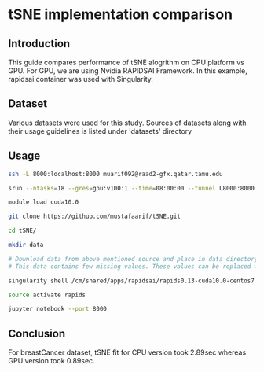 # tSNE implementation comparison

## Introduction

This guide compares performance of tSNE alogrithm on CPU platform vs GPU. For GPU, we are using Nvidia RAPIDSAI Framework.
In this example, rapidsai container was used with Singularity.

## Dataset

Various datasets were used for this study.
Sources of datasets along with their usage guidelines is listed under 'datasets' directory

## Usage

```sh
ssh -L 8000:localhost:8000 muarif092@raad2-gfx.qatar.tamu.edu

srun --ntasks=18 --gres=gpu:v100:1 --time=08:00:00 --tunnel L8000:8000 --pty /bin/bash

module load cuda10.0

git clone https://github.com/mustafaarif/tSNE.git

cd tSNE/

mkdir data

# Download data from above mentioned source and place in data directory.
# This data contains few missing values. These values can be replaced with 0.

singularity shell /cm/shared/apps/rapidsai/rapids0.13-cuda10.0-centos7

source activate rapids

jupyter notebook --port 8000
```
## Conclusion

For breastCancer dataset, tSNE fit for CPU version took 2.89sec whereas GPU version took 0.89sec.
